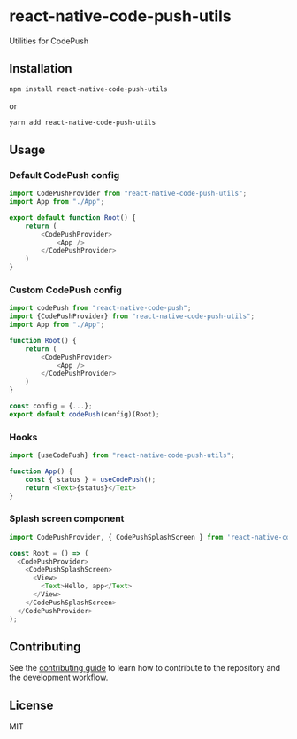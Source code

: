# react-native-code-push-utils

Utilities for CodePush

## Installation

```sh
npm install react-native-code-push-utils
```
or
```sh
yarn add react-native-code-push-utils
```

## Usage

### Default CodePush config
```js
import CodePushProvider from "react-native-code-push-utils";
import App from "./App";

export default function Root() {
    return (
        <CodePushProvider>
            <App />
        </CodePushProvider>
    )
}
```

### Custom CodePush config
```js
import codePush from "react-native-code-push";
import {CodePushProvider} from "react-native-code-push-utils";
import App from "./App";

function Root() {
    return (
        <CodePushProvider>
            <App />
        </CodePushProvider>
    )
}

const config = {...};
export default codePush(config)(Root);
```

### Hooks
```js
import {useCodePush} from "react-native-code-push-utils";

function App() {
    const { status } = useCodePush();
    return <Text>{status}</Text>
}
```

### Splash screen component
```js
import CodePushProvider, { CodePushSplashScreen } from 'react-native-code-push-utils';

const Root = () => (
  <CodePushProvider>
    <CodePushSplashScreen>
      <View>
        <Text>Hello, app</Text>
      </View>
    </CodePushSplashScreen>
  </CodePushProvider>
);
```

## Contributing

See the [contributing guide](CONTRIBUTING.md) to learn how to contribute to the repository and the development workflow.

## License

MIT
